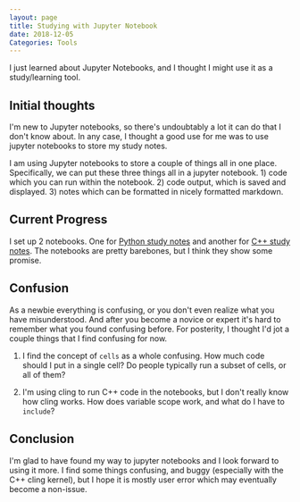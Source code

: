 ```yaml
---
layout: page
title: Studying with Jupyter Notebook
date: 2018-12-05
Categories: Tools
---
```


I just learned about Jupyter Notebooks, and I thought I might use it as a study/learning tool.

## Initial thoughts

I'm new to Jupyter notebooks, so there's undoubtably a lot it can do that I don't know about. In any case, I thought a good use for me was to use jupyter notebooks to store my study notes. 

I am using Jupyter notebooks to store a couple of things all in one place. Specifically, we can put these three things all in a jupyter notebook. 1) code which you can run within the notebook. 2) code output, which is saved and displayed. 3) notes which can be formatted in nicely formatted markdown.

## Current Progress
I set up 2 notebooks. One for [Python study notes](https://github.com/dannyhan12/Python-Study-Notes) and another for [C++ study notes](https://github.com/dannyhan12/Cpp-Study-Notes). The notebooks are pretty barebones, but I think they show some promise. 

## Confusion
As a newbie everything is confusing, or you don't even realize what you have misunderstood. And after you become a novice or expert it's hard to remember what you found confusing before. For posterity, I thought I'd jot a couple things that I find confusing for now. 

1. I find the concept of `cells` as a whole confusing. How much code should I put in a single cell? Do people typically run a subset of cells, or all of them? 

2. I'm using cling to run C++ code in the notebooks, but I don't really know how cling works. How does variable scope work, and what do I have to `include`? 

## Conclusion
I'm glad to have found my way to jupyter notebooks and I look forward to using it more. I find some things confusing, and buggy (especially with the C++ cling kernel), but I hope it is mostly user error which may eventually become a non-issue.

